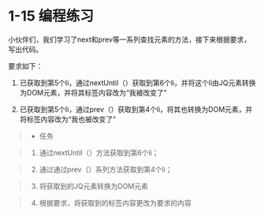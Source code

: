 # 1-15 编程练习

小伙伴们，我们学习了next和prev等一系列查找元素的方法，接下来根据要求，写出代码。

要求如下：

1. 已获取到第5个li，通过nextUntil（）获取到第6个li，并将这个li由JQ元素转换为DOM元素，并将其标签内容改为“我被改变了”

2. 已获取到第5个li，通过prev（）获取到第4个li，将其也转换为DOM元素，并将标签内容改为“我也被改变了”

> * 任务

> 1. 通过nextUntil（）方法获取到第6个li；

> 2. 通过通过prev（）系列方法获取到第4个li；

> 3. 将获取到的JQ元素转换为DOM元素

> 4. 根据要求，将获取到的标签内容更改为要求的内容